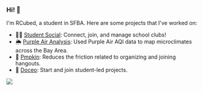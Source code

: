 ### Hi! 👋

I'm RCubed, a student in SFBA. Here are some projects that I've worked on: 

* 🧑‍🎓 [Student Social](https://studentsocial.org): Connect, join, and manage school clubs!
* 🌦 [Purple Air Analysis](https://github.com/RCubed6/purple-air-analysis): Used Purple Air AQI data to map microclimates across the Bay Area.
* 🎃 [Pmpkin](https://pmpkin.app): Reduces the friction related to organizing and joining hangouts. 
* 🚀 [Doceo](https://doceo.team): Start and join student-led projects.

 ![](http://github-profile-summary-cards.vercel.app/api/cards/profile-details?username=RCubed6&theme=github_dark) 

